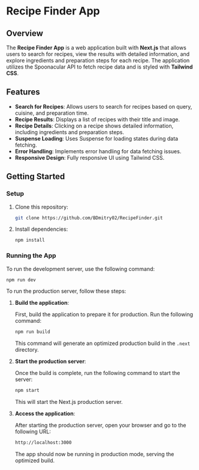 # Recipe Finder App

## Overview

The **Recipe Finder App** is a web application built with **Next.js** that allows users to search for recipes, view the results with detailed information, and explore ingredients and preparation steps for each recipe. The application utilizes the Spoonacular API to fetch recipe data and is styled with **Tailwind CSS**.


## Features

- **Search for Recipes**: Allows users to search for recipes based on query, cuisine, and preparation time.
- **Recipe Results**: Displays a list of recipes with their title and image.
- **Recipe Details**: Clicking on a recipe shows detailed information, including ingredients and preparation steps.
- **Suspense Loading**: Uses Suspense for loading states during data fetching.
- **Error Handling**: Implements error handling for data fetching issues.
- **Responsive Design**: Fully responsive UI using Tailwind CSS.
  
## Getting Started

### Setup

1. Clone this repository:

    ```bash
    git clone https://github.com/BDmitry02/RecipeFinder.git
    ```

2. Install dependencies:

    ```bash
    npm install
    ```


### Running the App

To run the development server, use the following command:

```bash
npm run dev
```

To run the production server, follow these steps:

1. **Build the application**:

    First, build the application to prepare it for production. Run the following command:

    ```bash
    npm run build
    ```

    This command will generate an optimized production build in the `.next` directory.

2. **Start the production server**:

    Once the build is complete, run the following command to start the server:

    ```bash
    npm start
    ```

    This will start the Next.js production server.

3. **Access the application**:

    After starting the production server, open your browser and go to the following URL:

    ```bash
    http://localhost:3000
    ```

    The app should now be running in production mode, serving the optimized build.
